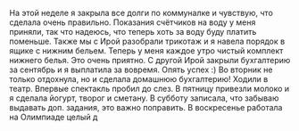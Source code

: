 На этой неделе я закрыла все долги по коммуналке и чувствую, что сделала очень правильно. Показания счётчиков на воду у меня приняли, так что надеюсь, что теперь хоть за воду буду платить поменьше.
Также мы с Ирой разобрали трикотаж и я навела порядок в ящике с нижним бельем. Теперь у меня каждое утро чистый комплект нижнего белья. Это очень приятно.
С другой Ирой закрыли бухгалтерию за сентябрь и я выплатила за вовремя. Опять успех :)
Во вторник не только отдохнула, но и сделала домашнюю бухгалтерию!
Ходили в театр. Впервые спектакль пробил до слез.
В пятницу привезли молоко и я сделала йогурт, творог и сметану.
В субботу записала, что забываю выдавать доп. задания, это важно поправить.
В воскресенье работала на Олимпиаде целый д